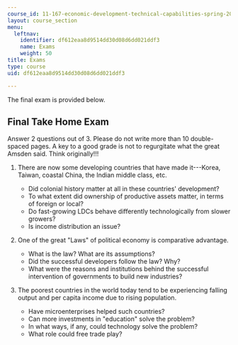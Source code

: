 ```yaml
---
course_id: 11-167-economic-development-technical-capabilities-spring-2004
layout: course_section
menu:
  leftnav:
    identifier: df612eaa8d9514dd30d08d6dd021ddf3
    name: Exams
    weight: 50
title: Exams
type: course
uid: df612eaa8d9514dd30d08d6dd021ddf3

---
```


The final exam is provided below.

Final Take Home Exam
--------------------

Answer 2 questions out of 3. Please do not write more than 10 double-spaced pages. A key to a good grade is not to regurgitate what the great Amsden said. Think originally!!!

1.  There are now some developing countries that have made it---Korea, Taiwan, coastal China, the Indian middle class, etc.
    *   Did colonial history matter at all in these countries' development?
    *   To what extent did ownership of productive assets matter, in terms of foreign or local?
    *   Do fast-growing LDCs behave differently technologically from slower growers?
    *   Is income distribution an issue?  
        
2.  One of the great "Laws" of political economy is comparative advantage.
    *   What is the law? What are its assumptions?
    *   Did the successful developers follow the law? Why?
    *   What were the reasons and institutions behind the successful intervention of governments to build new industries?  
        
3.  The poorest countries in the world today tend to be experiencing falling output and per capita income due to rising population.
    *   Have microenterprises helped such countries?
    *   Can more investments in "education" solve the problem?
    *   In what ways, if any, could technology solve the problem?
    *   What role could free trade play?